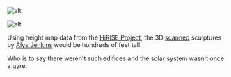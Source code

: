 ![alt](http://i.imgur.com/pLeYJWF.png)

![alt](http://i.imgur.com/Ld9iDUw.png)


Using height map data from the [HiRISE Project](http://www.uahirise.org/anaglyph/), the 3D [scanned](http://www.agisoft.com/) sculptures by [Alys Jenkins](http://www.alysjenkins.com/) would be hundreds of feet tall.

Who is to say there weren't such edifices and the solar system wasn't once a gyre.